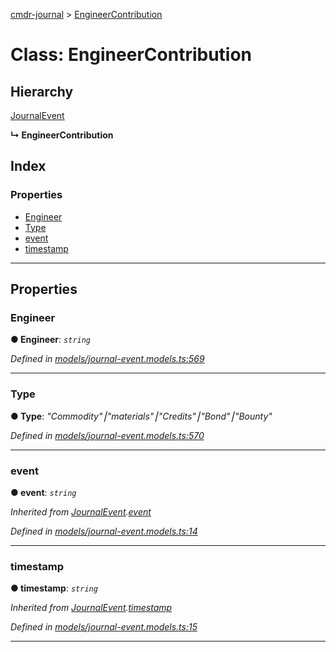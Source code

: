 [cmdr-journal](../README.md) > [EngineerContribution](../classes/engineercontribution.md)



# Class: EngineerContribution

## Hierarchy


 [JournalEvent](journalevent.md)

**↳ EngineerContribution**







## Index

### Properties

* [Engineer](engineercontribution.md#engineer)
* [Type](engineercontribution.md#type)
* [event](engineercontribution.md#event)
* [timestamp](engineercontribution.md#timestamp)



---
## Properties
<a id="engineer"></a>

###  Engineer

**●  Engineer**:  *`string`* 

*Defined in [models/journal-event.models.ts:569](https://github.com/chrisbruford/cmdr-journal/blob/0588b1f/src/models/journal-event.models.ts#L569)*





___

<a id="type"></a>

###  Type

**●  Type**:  *"Commodity"⎮"materials"⎮"Credits"⎮"Bond"⎮"Bounty"* 

*Defined in [models/journal-event.models.ts:570](https://github.com/chrisbruford/cmdr-journal/blob/0588b1f/src/models/journal-event.models.ts#L570)*





___

<a id="event"></a>

###  event

**●  event**:  *`string`* 

*Inherited from [JournalEvent](journalevent.md).[event](journalevent.md#event)*

*Defined in [models/journal-event.models.ts:14](https://github.com/chrisbruford/cmdr-journal/blob/0588b1f/src/models/journal-event.models.ts#L14)*





___

<a id="timestamp"></a>

###  timestamp

**●  timestamp**:  *`string`* 

*Inherited from [JournalEvent](journalevent.md).[timestamp](journalevent.md#timestamp)*

*Defined in [models/journal-event.models.ts:15](https://github.com/chrisbruford/cmdr-journal/blob/0588b1f/src/models/journal-event.models.ts#L15)*





___


